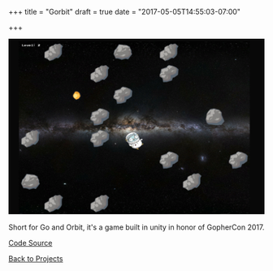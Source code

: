 +++
title = "Gorbit"
draft = true
date = "2017-05-05T14:55:03-07:00"

+++

![gorbit](/img/projects/gorbit.png)

Short for Go and Orbit, it's a game built in unity in honor of GopherCon 2017.

[Code Source](https://github.com/bertoort/gorbit)

[Back to Projects](/projects)
